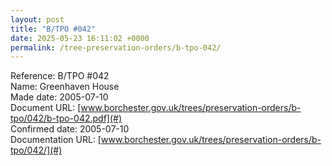 ```yaml
---
layout: post
title: "B/TPO #042"
date: 2025-05-23 16:11:02 +0000
permalink: /tree-preservation-orders/b-tpo-042/
---
```


Reference:	B/TPO #042 <br/>
Name: Greenhaven House<br/>
Made date: 2005-07-10<br/>
Document URL: [www.borchester.gov.uk/trees/preservation-orders/b-tpo/042/b-tpo-042.pdf](#)<br/>
Confirmed date: 2005-07-10<br/>
Documentation URL: [www.borchester.gov.uk/trees/preservation-orders/b-tpo/042/](#)<br/>
